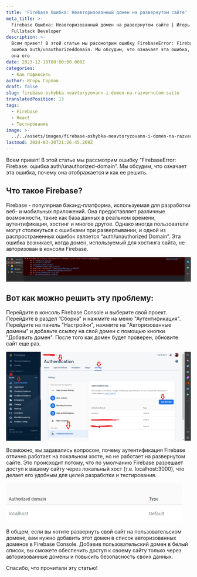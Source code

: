 ```yaml
---
title: 'Firebase Ошибка: Неавторизованный домен на развернутом сайте'
meta_title: >-
  Firebase Ошибка: Неавторизованный домен на развернутом сайте | Игорь Горлов -
  Fullstack Developer
description: >-
  Всем привет! В этой статье мы рассмотрим ошибку FirebaseError: Firebase:
  ошибка auth/unauthorizeddomain. Мы обсудим, что означает эта ошибка, почему
  она ото
date: 2023-12-18T00:00:00.000Z
categories:
  - Как пофиксить
author: Игорь Горлов
draft: false
slug: firebase-oshybka-neavtoryzovann-i-domen-na-razvernutom-saite
translatedPosition: 13
tags:
  - Firebase
  - React
  - Тестирование
image: >-
  ../../assets/images/firebase-oshybka-neavtoryzovann-i-domen-na-razvernutom-saite-Dec-18-2023.avif
lastmod: 2024-03-20T21:26:45.269Z
---
```


Всем привет! В этой статье мы рассмотрим ошибку “FirebaseError: Firebase: ошибка auth/unauthorized-domain”. Мы обсудим, что означает эта ошибка, почему она отображается и как ее решить.

## Что такое Firebase?

Firebase - популярная бэкэнд-платформа, используемая для разработки веб- и мобильных приложений. Она предоставляет различные возможности, такие как база данных в реальном времени, аутентификация, хостинг и многое другое. Однако иногда пользователи могут столкнуться с ошибками при развертывании, и одной из распространенных ошибок является “auth/unauthorized Domain”. Эта ошибка возникает, когда домен, используемый для хостинга сайта, не авторизован в консоли Firebase.

![Сообщение об ошибке](../../assets/images/k8fr5z9nohdatkjxzcdb.PNG)

## Вот как можно решить эту проблему:

Перейдите в консоль Firebase Console и выберите свой проект. Перейдите в раздел ”Сборка" и нажмите на меню "Аутентификация". Перейдите на панель "Настройки", нажмите на "Авторизованные домены" и добавьте ссылку на свой домен с помощью кнопки "Добавить домен". После того как домен будет проверен, обновите сайт еще раз.

![Изображение решения](../../assets/images/equvjxvo16f00s9nuaot.PNG)

Возможно, вы задавались вопросом, почему аутентификация Firebase отлично работает на локальном хосте, но не работает на развернутом сайте. Это происходит потому, что по умолчанию Firebase разрешает доступ к вашему сайту через локальный хост (т.е. localhost:3000), что делает его удобным для целей разработки и тестирования.

![localhost whitelisted](../../assets/images/bplzsnv0ccox390ydxtx.PNG)

В общем, если вы хотите развернуть свой сайт на пользовательском домене, вам нужно добавить этот домен в список авторизованных доменов в Firebase Console. Добавив пользовательский домен в белый список, вы сможете обеспечить доступ к своему сайту только через авторизованные домены и повысить безопасность своих данных.

Спасибо, что прочитали эту статью!

